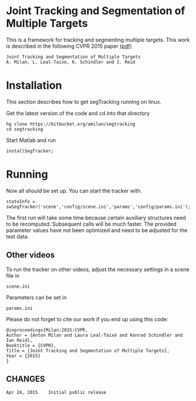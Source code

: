 Joint Tracking and Segmentation of Multiple Targets
===================================================

This is a framework for tracking and segmenting multiple targets.
This work is described in the following CVPR 2015 paper [(pdf)](http://www.milanton.de/files/cvpr2015/cvpr2015-anton.pdf)


    Joint Tracking and Segmentation of Multiple Targets
    A. Milan, L. Leal-Taixe, K. Schindler and I. Reid 


Installation
==============

This section describes how to get segTracking running on linux.

Get the latest version of the code and cd into that directory

    hg clone https://bitbucket.org/amilan/segtracking
    cd segtracking
    

Start Matlab and run

	installSegTracker;
    
        
Running
=======

	
Now all should be set up. You can start the tracker with.

    stateInfo = swSegTracker('scene','config/scene.ini','params','config/params.ini');
    

The first run will take some time because certain auxiliary structures
need to be recomputed. Subsequent calls will be much faster. The provided
parameter values have not been optimized and need to be adjusted for the
test data.
    
    
    
Other videos
------------

To run the tracker on other videos, adjust the necessary settings in a scene file in 

    scene.ini
    
Parameters can be set in

    params.ini

	
Please do not forget to cite our work if you end up using this code:


    @inproceedings{Milan:2015:CVPR,
	Author = {Anton Milan and Laura Leal-Taixé and Konrad Schindler and Ian Reid},
	Booktitle = {CVPR},
	Title = {Joint Tracking and Segmentation of Multiple Targets},
	Year = {2015}
    }
    
    
CHANGES
-------

	Apr 24, 2015	Initial public release